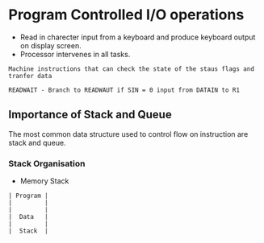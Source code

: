 # Program Controlled I/O operations
- Read in charecter input from a keyboard and produce keyboard output on display screen.
- Processor intervenes in all tasks.

```
Machine instructions that can check the state of the staus flags and tranfer data

READWAIT - Branch to READWAUT if SIN = 0 input from DATAIN to R1
```
## Importance of Stack and Queue
The most common data structure used to control flow on instruction are stack and queue.

### Stack Organisation
- Memory Stack
``` 
| Program |
|         |
|         |
|  Data   |
|         |
|  Stack  |
```

